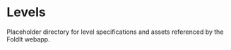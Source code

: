 # Levels

Placeholder directory for level specifications and assets referenced by the FoldIt webapp.
